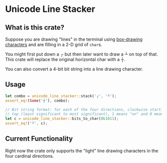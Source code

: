 # Unicode Line Stacker

## What is this crate?

Suppose you are drawing "lines" in the terminal using
[box-drawing characters](https://en.wikipedia.org/wiki/Box-drawing_character) and are filling in a 2-D grid of `char`s.

You might first put down a ┌ but then later want to draw a ┴ on top of that.  This crate will replace the original horizontal char with a ┼.

You can also convert a 4-bit bit string into a line drawing character.

## Usage

```rs
let combo = unicode_line_stacker::stack('┌', '┴');
assert_eq!(Some('┼'), combo);

// Bit string format: for each of the four directions, clockwise starting from
// top (least significant to most significant), 1 means "on" and 0 means "off."
let c = unicode_line_stacker::bits_to_char(0b1011);
assert_eq!('┴', c);
```

## Current Functionality

Right now the crate only supports the "light" line drawing characters in the four cardinal directions.